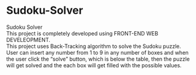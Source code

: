 # Sudoku-Solver
Sudoku Solver
<br>
 This project is completely developed using FRONT-END WEB DEVELEOPMENT.
 <br>
 This project uses Back-Tracking algorithm to solve the Sudoku puzzle.
 <br>
 User can insert any number from 1 to 9 in any number of boxes and when the user click the “solve” button, which is
below the table, then the puzzle will get solved and the each box will get filled with the possible values.

